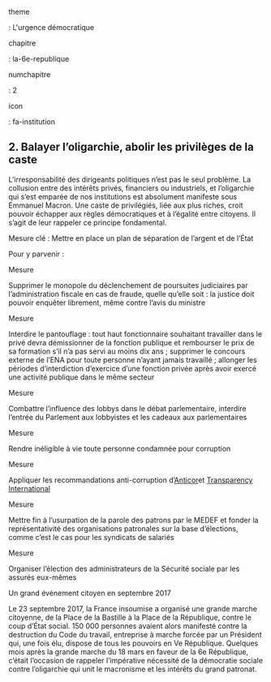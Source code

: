 theme

:   L'urgence démocratique

chapitre

:   la-6e-republique

numchapitre

:   2

icon

:   fa-institution

2\. Balayer l’oligarchie, abolir les privilèges de la caste
---------------------------------------------------

<div class="admonition note">

L’irresponsabilité des dirigeants politiques n’est pas le seul problème.
La collusion entre des intérêts privés, financiers ou industriels, et
l’oligarchie qui s’est emparée de nos institutions est absolument
manifeste sous Emmanuel Macron. Une caste de privilégiés, liée aux plus
riches, croit pouvoir échapper aux règles démocratiques et à l’égalité
entre citoyens. Il s’agit de leur rappeler ce principe fondamental.

</div>

Mesure clé : Mettre en place un plan de séparation de l’argent et de
l’État

Pour y parvenir :

<div class="admonition">

Mesure

Supprimer le monopole du déclenchement de poursuites judiciaires par
l’administration fiscale en cas de fraude, quelle qu’elle soit : la
justice doit pouvoir enquêter librement, même contre l’avis du ministre

</div>

<div class="admonition">

Mesure

Interdire le pantouflage : tout haut fonctionnaire souhaitant travailler
dans le privé devra démissionner de la fonction publique et rembourser
le prix de sa formation s’il n’a pas servi au moins dix ans ; supprimer
le concours externe de l’ENA pour toute personne n’ayant jamais
travaillé ; allonger les périodes d’interdiction d’exercice d’une
fonction privée après avoir exercé une activité publique dans le même
secteur

</div>

<div class="admonition">

Mesure

Combattre l’influence des lobbys dans le débat parlementaire, interdire
l’entrée du Parlement aux lobbyistes et les cadeaux aux parlementaires

</div>

<div class="admonition">

Mesure

Rendre inéligible à vie toute personne condamnée pour corruption

</div>

<div class="admonition">

Mesure

Appliquer les recommandations anti-corruption
d’[Anticor](https://www.anticor.org/)et [Transparency
International](https://transparency-france.org/)

</div>

<div class="admonition">

Mesure

Mettre fin à l’usurpation de la parole des patrons par le MEDEF et
fonder la représentativité des organisations patronales sur la base
d’élections, comme c’est le cas pour les syndicats de salariés

</div>

<div class="admonition">

Mesure

Organiser l’élection des administrateurs de la Sécurité sociale par les
assurés eux-mêmes

</div>

<div class="admonition note">

Un grand événement citoyen en septembre 2017

Le 23 septembre 2017, la France insoumise a organisé une grande marche
citoyenne, de la Place de la Bastille à la Place de la République,
contre le coup d’État social. 150 000 personnes avaient alors manifesté
contre la destruction du Code du travail, entreprise à marche forcée par
un Président qui, une fois élu, dispose de tous les pouvoirs en Ve
République. Quelques mois après la grande marche du 18 mars en faveur de
la 6e République, c’était l’occasion de rappeler l’impérative nécessité
de la démocratie sociale contre l’oligarchie qui unit le macronisme et
les intérêts du grand patronat.

</div>
